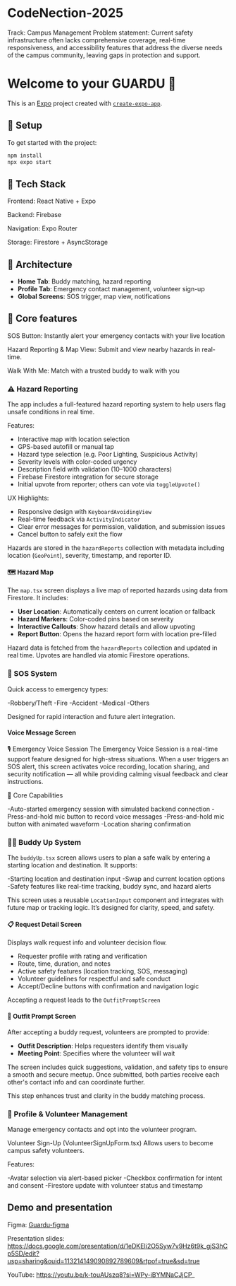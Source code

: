 # CodeNection-2025
Track: Campus Management 
Problem statement: 
Current safety infrastructure often lacks comprehensive coverage, real-time responsiveness, and accessibility features that address the diverse needs of the campus community, leaving gaps in protection and support.


# Welcome to your GUARDU 👋

This is an [Expo](https://expo.dev) project created with [`create-expo-app`](https://www.npmjs.com/package/create-expo-app).

## 🚀 Setup

To get started with the project:

```bash
npm install
npx expo start
```

## 🧰 Tech Stack
Frontend: React Native + Expo

Backend: Firebase

Navigation: Expo Router

Storage: Firestore + AsyncStorage

## 🧠 Architecture

- **Home Tab**: Buddy matching, hazard reporting
- **Profile Tab**: Emergency contact management, volunteer sign-up
- **Global Screens**: SOS trigger, map view, notifications

## 🔑 Core features

SOS Button: Instantly alert your emergency contacts with your live location

Hazard Reporting & Map View: Submit and view nearby hazards in real-time.

Walk With Me: Match with a trusted buddy to walk with you

### ⚠️ Hazard Reporting

The app includes a full-featured hazard reporting system to help users flag unsafe conditions in real time.

Features:
- Interactive map with location selection
- GPS-based autofill or manual tap
- Hazard type selection (e.g. Poor Lighting, Suspicious Activity)
- Severity levels with color-coded urgency
- Description field with validation (10–1000 characters)
- Firebase Firestore integration for secure storage
- Initial upvote from reporter; others can vote via `toggleUpvote()`

UX Highlights:
- Responsive design with `KeyboardAvoidingView`
- Real-time feedback via `ActivityIndicator`
- Clear error messages for permission, validation, and submission issues
- Cancel button to safely exit the flow

Hazards are stored in the `hazardReports` collection with metadata including location (`GeoPoint`), severity, timestamp, and reporter ID.

#### 🗺️ Hazard Map

The `map.tsx` screen displays a live map of reported hazards using data from Firestore. It includes:

- **User Location**: Automatically centers on current location or fallback
- **Hazard Markers**: Color-coded pins based on severity
- **Interactive Callouts**: Show hazard details and allow upvoting
- **Report Button**: Opens the hazard report form with location pre-filled

Hazard data is fetched from the `hazardReports` collection and updated in real time. Upvotes are handled via atomic Firestore operations.

### 🚨 SOS System

Quick access to emergency types:

-Robbery/Theft
-Fire
-Accident
-Medical
-Others

Designed for rapid interaction and future alert integration.

#### Voice Message Screen

🎙️ Emergency Voice Session
The Emergency Voice Session is a real-time support feature designed for high-stress situations. When a user triggers an SOS alert, this screen activates voice recording, location sharing, and security notification — all while providing calming visual feedback and clear instructions.

🔧 Core Capabilities

-Auto-started emergency session with simulated backend connection
-Press-and-hold mic button to record voice messages
-Press-and-hold mic button with animated waveform
-Location sharing confirmation

### 🧍‍♂️ Buddy Up System

The `buddyUp.tsx` screen allows users to plan a safe walk by entering a starting location and destination. It supports:

-Starting location and destination input
-Swap and current location options
-Safety features like real-time tracking, buddy sync, and hazard alerts

This screen uses a reusable `LocationInput` component and integrates with future map or tracking logic. It’s designed for clarity, speed, and safety.

#### 📋 Request Detail Screen

Displays walk request info and volunteer decision flow.

- Requester profile with rating and verification
- Route, time, duration, and notes
- Active safety features (location tracking, SOS, messaging)
- Volunteer guidelines for respectful and safe conduct
- Accept/Decline buttons with confirmation and navigation logic

Accepting a request leads to the `OutfitPromptScreen`

#### 👕 Outfit Prompt Screen

After accepting a buddy request, volunteers are prompted to provide:
- **Outfit Description**: Helps requesters identify them visually
- **Meeting Point**: Specifies where the volunteer will wait

The screen includes quick suggestions, validation, and safety tips to ensure a smooth and secure meetup. Once submitted, both parties receive each other's contact info and can coordinate further.

This step enhances trust and clarity in the buddy matching process.

### 👤 Profile & Volunteer Management
Manage emergency contacts and opt into the volunteer program.
 
Volunteer Sign-Up (VolunteerSignUpForm.tsx)
Allows users to become campus safety volunteers.

Features:

-Avatar selection via alert-based picker
-Checkbox confirmation for intent and consent
-Firestore update with volunteer status and timestamp

## Demo and presentation
Figma: [Guardu-figma](https://www.figma.com/design/mLcpUZ3HdWBvbSxGnIXSOA/Untitled?node-id=0-1&t=fzLYqizRUc6nplVl-1)

Presentation slides:
https://docs.google.com/presentation/d/1eDKEIi2O5Syw7v9Hz6t9k_gjS3hCp5SD/edit?usp=sharing&ouid=113214149090892789609&rtpof=true&sd=true

YouTube: 
https://youtu.be/k-touAUszq8?si=WPy-iBYMNaCJjCP_
